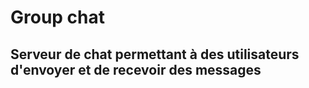 #  Group chat
## Serveur de chat permettant à des utilisateurs d'envoyer et de recevoir des messages 
